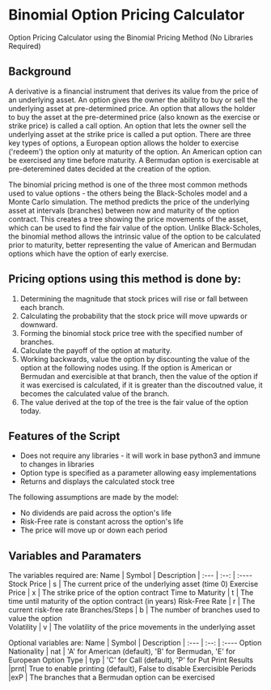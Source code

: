 # Binomial Option Pricing Calculator #
Option Pricing Calculator using the Binomial Pricing Method (No Libraries Required)

## Background ##
A derivative is a financial instrument that derives its value from the price of an underlying asset. An option gives the owner the ability to buy or sell the underlying asset at pre-determined price. An option that allows the holder to buy the asset at the pre-determined price (also known as the exercise or strike price) is called a call option. An option that lets the owner sell the underlying asset at the strike price is called a put option.
There are three key types of options, a European option allows the holder to exercise ('redeem') the option only at maturity of the option. An American option can be exercised any time before maturity. A Bermudan option is exercisable at pre-deteremined dates decided at the creation of the option.

The binomial pricing method is one of the three most common methods used to value options - the others being the Black-Scholes model and a Monte Carlo simulation.
The method predicts the price of the underlying asset at intervals (branches) between now and maturity of the option contract. This creates a tree showing the price movements of the asset, which can be used to find the fair value of the option.
Unlike Black-Scholes, the binomial method allows the intrinsic value of the option to be calculated prior to maturity, better representing the value of American and Bermudan options which have the option of early exercise.

## Pricing options using this method is done by: ##
  1. Determining the magnitude that stock prices will rise or fall between each branch.
  2. Calculating the probability that the stock price will move upwards or downward.
  3. Forming the binomial stock price tree with the specified number of branches.
  4. Calculate the payoff of the option at maturity.
  5. Working backwards, value the option by discounting the value of the option at the following nodes using. If the option is American or Bermudan and exercisible at that branch, then the value of the option if it was exercised is calculated, if it is greater than the discoutned value, it becomes the calculated value of the branch.
  6. The value derived at the top of the tree is the fair value of the option today.

## Features of the Script ##
* Does not require any libraries - it will work in base python3 and immune to changes in libraries
* Option type is specified as a parameter allowing easy implementations 
* Returns and displays the calculated stock tree 

The following assumptions are made by the model:
* No dividends are paid across the option's life 
* Risk-Free rate is constant across the option's life
* The price will move up or down each period

## Variables and Paramaters ##
The variables required are:
Name | Symbol | Description
| :--- | :--: | :----
Stock Price | s | The current price of the underlying asset (time 0)
Exercise Price | x | The strike price of the option contract
Time to Maturity | t | The time until maturity of the option contract (in years)
Risk-Free Rate | r | The current risk-free rate
Branches/Steps | b | The number of branches used to value the option  
Volatility | v | The volatility of the price movements in the underlying asset

Optional variables are:
Name | Symbol | Description
| :--- | :--: | :----
Option Nationality | nat | 'A' for American (default), 'B' for Bermudan, 'E' for European
Option Type | typ | 'C' for Call (default), 'P' for Put
Print Results |prnt| True to enable printing (default), False to disable
Exercisible Periods |exP | The branches that a Bermudan option can be exercised
